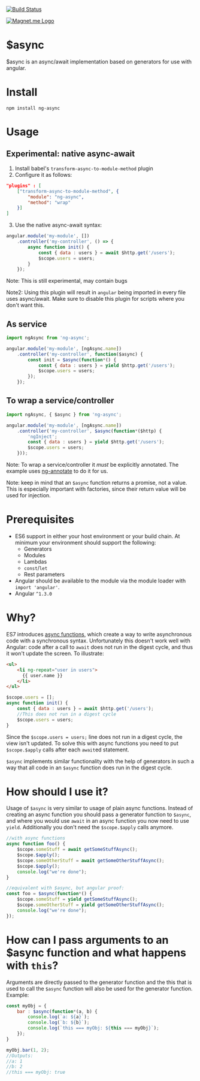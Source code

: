 [![Build Status](https://travis-ci.org/Magnetme/ng-async.svg?branch=master)](https://travis-ci.org/Magnetme/ng-async)

[![Magnet.me Logo](https://cdn.magnet.me/images/logo-2015-full.svg)](https://magnet.me?ref=github-ng-async "Discover the best companies, jobs and internships at Magnet.me")

# $async

$async is an async/await implementation based on generators for use with angular.

# Install

`npm install ng-async`

# Usage

## Experimental: native async-await
1. Install babel's `transform-async-to-module-method` plugin
2. Configure it as follows:
```json
"plugins" : [
	["transform-async-to-module-method", {
		"module": "ng-async",
		"method": "wrap"
	}]
]
```
3. Use the native async-await syntax:

```javascript
angular.module('my-module', [])
	.controller('my-controller', () => {
		async function init() {
			const { data : users } = await $http.get('/users');
			$scope.users = users;
		}
	});
```

Note: This is still experimental, may contain bugs

Note2: Using this plugin will result in `angular` being imported in every file
uses async/await. Make sure to disable this plugin for scripts where you don't
want this.

## As service
```javascript
import ngAsync from 'ng-async';

angular.module('my-module', [ngAsync.name])
	.controller('my-controller', function($async) {
		const init = $async(function*() {
			const { data : users } = yield $http.get('/users');
			$scope.users = users;
		});
	});
```

## To wrap a service/controller

```javascript
import ngAsync, { $async } from 'ng-async';

angular.module('my-module', [ngAsync.name])
	.controller('my-controller', $async(function*($http) {
		'ngInject';
		const { data : users } = yield $http.get('/users');
		$scope.users = users;
	}));
```

Note: To wrap a service/controller it *must* be explicitly annotated. The example uses [ng-annotate](https://github.com/olov/ng-annotate) to do it for us.

Note: keep in mind that an `$async` function returns a promise, not a value. This is especially important with factories, since their return value will be used for injection.

# Prerequisites

- ES6 support in either your host environment or your build chain. At minimum your environment should support the following:
  - Generators
  - Modules
  - Lambdas
  - `const`/`let`
  - Rest parameters
- Angular should be available to the module via the module loader with `import 'angular'`.
- Angular `^1.3.0`

# Why?

ES7 introduces [async functions](http://tc39.github.io/ecmascript-asyncawait/), which create a way to write asynchronous code with a synchronous syntax.
Unfortunately this doesn't work well with Angular: code after a call to `await` does not run in the digest cycle, and thus it won't update the screen. To illustrate:

```html
<ul>
	<li ng-repeat="user in users">
	  {{ user.name }}
	</li>
</ul>
```
```javascript
$scope.users = [];
async function init() {
	const { data : users } = await $http.get('/users');
	//This does not run in a digest cycle
	$scope.users = users;
}
```

Since the `$scope.users = users;` line does not run in a digest cycle, the view isn't updated. To solve this with async functions you need to put `$scope.$apply` calls after each `await`ed statement.

`$async` implements similar functionality with the help of generators in such a way that all code in an `$async` function does run in the digest cycle.

# How should I use it?

Usage of `$async` is very similar to usage of plain async functions. Instead of creating an async function you should pass a generator function to `$async`, and where you would use `await` in an async function you now need to use `yield`. Additionally you don't need the `$scope.$apply` calls anymore.

```javascript
//with async functions
async function foo() {
	$scope.someStuff = await getSomeStuffAsync();
	$scope.$apply();
	$scope.someOtherStuff = await getSomeOtherStuffAsync();
	$scope.$apply();
	console.log("we're done");
}

//equivalent with $async, but angular proof:
const foo = $async(function*() {
	$scope.someStuff = yield getSomeStuffAsync();
	$scope.someOtherStuff = yield getSomeOtherStuffAsync();
	console.log("we're done");
});
```

# How can I pass arguments to an $async function and what happens with `this`?

Arguments are directly passed to the generator function and the this that is used to call the `$async` function will also be used for the generator function. Example:

```javascript
const myObj = {
	bar : $async(function*(a, b) {
		console.log(`a: ${a}`);
		console.log(`b: ${b}`);
		console.log(`this === myObj: ${this === myObj}`);
	});
}

myObj.bar(1, 2);
//Outputs:
//a: 1
//b: 2
//this === myObj: true
```

